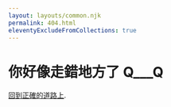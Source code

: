 ```yaml
---
layout: layouts/common.njk
permalink: 404.html
eleventyExcludeFromCollections: true
---
```

# 你好像走錯地方了 Q___Q

<a href="{{ '/' | url }}">回到正確的道路上</a>.

